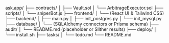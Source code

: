 ask.app/
├── contracts/
│   ├── Vault.sol
│   └── ArbitrageExecutor.sol
├── scripts/
│   └── sniperBot.js
├── frontend/
│   └── (React UI & Tailwind CSS)
├── backend/
│   ├── main.py
│   ├── init_postgres.py
│   └── init_mysql.py
├── database/
│   └── (SQLAlchemy connectors or Prisma schema)
├── audit/
│   └── README.md (placeholder or Slither results)
├── deploy/
│   └── install.sh
├── tasks/
│   └── todo.md
└── README.md

